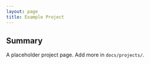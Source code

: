 ```yaml
---
layout: page
title: Example Project
---
```


## Summary
A placeholder project page. Add more in `docs/projects/`.
